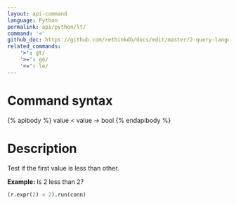 ```yaml
---
layout: api-command 
language: Python
permalink: api/python/lt/
command: '<'
github_doc: https://github.com/rethinkdb/docs/edit/master/2-query-language/api/python/math-and-logic/lt.md
related_commands:
    '>': gt/
    '>=': ge/
    '<=': le/
---
```


# Command syntax #

{% apibody %}
value < value &rarr; bool
{% endapibody %}

# Description #

Test if the first value is less than other.

__Example:__ Is 2 less than 2?

```py
(r.expr(2) < 2).run(conn)
```

